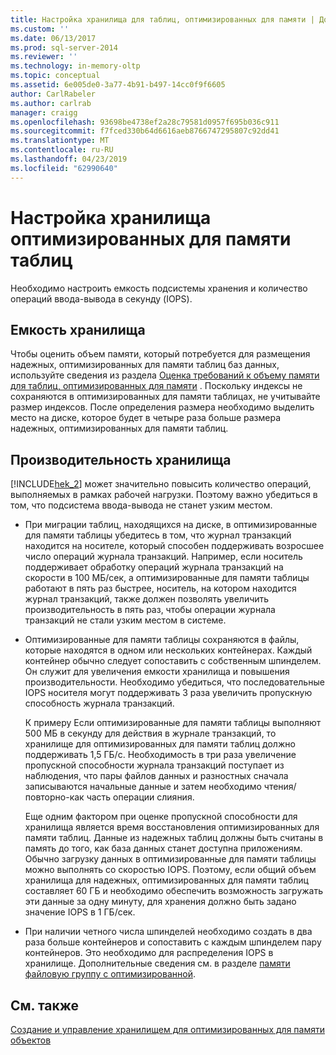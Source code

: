 ```yaml
---
title: Настройка хранилища для таблиц, оптимизированных для памяти | Документация Майкрософт
ms.custom: ''
ms.date: 06/13/2017
ms.prod: sql-server-2014
ms.reviewer: ''
ms.technology: in-memory-oltp
ms.topic: conceptual
ms.assetid: 6e005de0-3a77-4b91-b497-14cc0f9f6605
author: CarlRabeler
ms.author: carlrab
manager: craigg
ms.openlocfilehash: 93698be4738ef2a28c79581d0957f695b036c911
ms.sourcegitcommit: f7fced330b64d6616aeb8766747295807c92dd41
ms.translationtype: MT
ms.contentlocale: ru-RU
ms.lasthandoff: 04/23/2019
ms.locfileid: "62990640"
---
```

# <a name="configuring-storage-for-memory-optimized-tables"></a>Настройка хранилища оптимизированных для памяти таблиц
  Необходимо настроить емкость подсистемы хранения и количество операций ввода-вывода в секунду (IOPS).  
  
## <a name="storage-capacity"></a>Емкость хранилища  
 Чтобы оценить объем памяти, который потребуется для размещения надежных, оптимизированных для памяти таблиц баз данных, используйте сведения из раздела [Оценка требований к объему памяти для таблиц, оптимизированных для памяти](memory-optimized-tables.md) . Поскольку индексы не сохраняются в оптимизированных для памяти таблицах, не учитывайте размер индексов. После определения размера необходимо выделить место на диске, которое будет в четыре раза больше размера надежных, оптимизированных для памяти таблиц.  
  
## <a name="storage-performance"></a>Производительность хранилища  
 [!INCLUDE[hek_2](../../includes/hek-2-md.md)] может значительно повысить количество операций, выполняемых в рамках рабочей нагрузки. Поэтому важно убедиться в том, что подсистема ввода-вывода не станет узким местом.  
  
-   При миграции таблиц, находящихся на диске, в оптимизированные для памяти таблицы убедитесь в том, что журнал транзакций находится на носителе, который способен поддерживать возросшее число операций журнала транзакций. Например, если носитель поддерживает обработку операций журнала транзакций на скорости в 100 МБ/сек, а оптимизированные для памяти таблицы работают в пять раз быстрее, носитель, на котором находится журнал транзакций, также должен позволять увеличить производительность в пять раз, чтобы операции журнала транзакций не стали узким местом в системе.  
  
-   Оптимизированные для памяти таблицы сохраняются в файлы, которые находятся в одном или нескольких контейнерах. Каждый контейнер обычно следует сопоставить с собственным шпинделем. Он служит для увеличения емкости хранилища и повышения производительности. Необходимо убедиться, что последовательные IOPS носителя могут поддерживать 3 раза увеличить пропускную способность журнала транзакций.  
  
     К примеру Если оптимизированные для памяти таблицы выполняют 500 МБ в секунду для действия в журнале транзакций, то хранилище для оптимизированных для памяти таблиц должно поддерживать 1,5 ГБ/с. Необходимость в три раза увеличение пропускной способности журнала транзакций поступает из наблюдения, что пары файлов данных и разностных сначала записываются начальные данные и затем необходимо чтения/повторно-как часть операции слияния.  
  
     Еще одним фактором при оценке пропускной способности для хранилища является время восстановления оптимизированных для памяти таблиц. Данные из надежных таблиц должны быть считаны в память до того, как база данных станет доступна приложениям. Обычно загрузку данных в оптимизированные для памяти таблицы можно выполнять со скоростью IOPS. Поэтому, если общий объем хранилища для надежных, оптимизированных для памяти таблиц составляет 60 ГБ и необходимо обеспечить возможность загружать эти данные за одну минуту, для хранения должно быть задано значение IOPS в 1 ГБ/сек.  
  
-   При наличии четного числа шпинделей необходимо создать в два раза больше контейнеров и сопоставить с каждым шпинделем пару контейнеров. Это необходимо для распределения IOPS в хранилище. Дополнительные сведения см. в разделе [памяти файловую группу с оптимизированной](the-memory-optimized-filegroup.md).  
  
## <a name="see-also"></a>См. также  
 [Создание и управление хранилищем для оптимизированных для памяти объектов](creating-and-managing-storage-for-memory-optimized-objects.md)  
  
  
